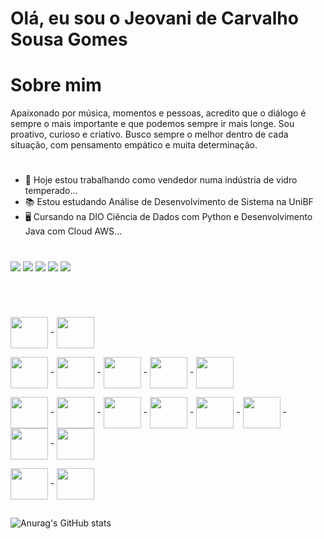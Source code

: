 # Olá, eu sou o Jeovani de Carvalho Sousa Gomes

#

# Sobre mim

Apaixonado por música, momentos e pessoas, acredito que o diálogo é sempre o mais importante e que podemos sempre ir mais longe. Sou proativo, curioso e criativo. Busco sempre o melhor dentro de cada situação, com pensamento empático e muita determinação.

#

- 🚚 Hoje estou trabalhando como vendedor numa indústria de vidro temperado...
- 📚 Estou estudando Análise de Desenvolvimento de Sistema na UniBF
- 🖥 Cursando na DIO Ciência de Dados com Python e Desenvolvimento Java com Cloud AWS...

#

<div> 
  
  <a href="https://instagram.com/jeovanidecarvalho" target="_blank"><img src="https://img.shields.io/badge/-Instagram-%23E4405F?style=for-the-badge&logo=instagram&logoColor=white" target="_blank"></a>
  <a href = "mailto:jeogomes@gmail.com"><img src="https://img.shields.io/badge/Gmail-D14836?style=for-the-badge&logo=gmail&logoColor=white"></a>
  <a href="https://www.linkedin.com/in/jeovani-de-carvalho-sousa-gomes-34947316a" target="_blank"><img src="https://img.shields.io/badge/-LinkedIn-%230077B5?style=for-the-badge&logo=linkedin&logoColor=white" target="_blank"></a>
  <a href="https://www.dio.me/users/jeogomes" target="_blank"><img src="https://img.shields.io/badge/-DIO-%230077B5?style=for-the-badge&logo=dio&logoColor=white" target="_blank"></a>
  <a href="https://github.com/Jeovani" target="_blank"><img src="https://img.shields.io/badge/GitHub-100000?style=for-the-badge&logo=github&logoColor=white"></a>
  
 

  
</div>

#

<div style="display: inline_block"><br>

  <img align="center" height="50" width="60" src="https://hermes.dio.me/courses/badge/7227f234-f72e-4bd7-9997-edc43097e3e6.png"> - 
      <img align="center" height="50" width="60" src="https://hermes.dio.me/courses/badge/406684a4-396d-4160-94b9-ead934e18564.png">
  
  <img align="center" height="50" width="60" src="https://hermes.dio.me/skills/7c8b20c8-af95-4c24-87ae-be37695d1f0a.png"> - 
  <img align="center" height="50" width="60" src="https://hermes.dio.me/courses/badge/3bcae9b4-60ea-48b7-a547-7915ea33aa3d.png"> - 
  <img align="center" height="50" width="60" src="https://hermes.dio.me/skills/9d9ca366-ab09-4b4c-be29-d84e66527df4.png"> - 
  <img align="center" height="50" width="60" src="https://hermes.dio.me/skills/1eaf11a9-ad02-4912-b8d5-817cedc00562.png"> - 
  <img align="center" height="50" width="60" src="https://hermes.dio.me/skills/30074ba5-5b37-4a5f-876d-e2d6bcd33560.png">

  <img align="center" height="50" width="60" src="https://hermes.dio.me/courses/badge/7c1ff6e2-4fc5-44da-b44d-d35a45451730.png"> - 
   <img align="center" height="50" width="60" src="https://hermes.dio.me/courses/badge/92b14ead-e8b4-4eca-ab08-6800c8242469.png"> - 
    <img align="center" height="50" width="60" src="https://hermes.dio.me/courses/badge/e663085e-44c1-47f3-8873-0ba39113baa9.png"> - 
     <img align="center" height="50" width="60" src="https://hermes.dio.me/courses/badge/2ac1b1f7-181d-42c8-bcec-4d0fbbe86593.png"> - 
      <img align="center" height="50" width="60" src="https://hermes.dio.me/courses/badge/04e7459a-d32e-4839-b13b-e35a590242a4.png"> - 
        <img align="center" height="50" width="60" src="https://hermes.dio.me/courses/badge/a77c03e1-0c3b-49c4-b6b8-e002cbc4bf90.png"> - 
         <img align="center" height="50" width="60" src="https://hermes.dio.me/courses/badge/a2d924d5-dd2b-42e5-b2f9-df3040569468.png"> - 
          <img align="center" height="50" width="60" src="https://hermes.dio.me/courses/badge/f1ca48a5-ad22-40af-a553-e7be72f8a7bd.png">
               

  <img align="center" height="50" width="60" src="https://cdn.jsdelivr.net/gh/devicons/devicon/icons/photoshop/photoshop-plain.svg"> - 
  <img align="center" height="50" width="60" src="https://cdn.jsdelivr.net/gh/devicons/devicon/icons/illustrator/illustrator-plain.svg">
  
  
</div>

##

![Anurag's GitHub stats](https://github-readme-stats.vercel.app/api?username=jeovani&show_icons=true&theme=dark)
